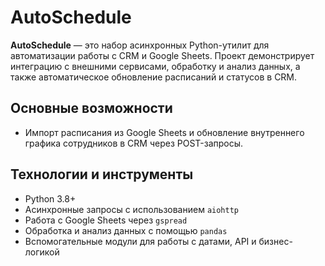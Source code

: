 # AutoSchedule

**AutoSchedule** — это набор асинхронных Python-утилит для автоматизации работы с CRM и Google Sheets. Проект демонстрирует интеграцию с внешними сервисами, 
обработку и анализ данных, а также автоматическое обновление расписаний и статусов в CRM.

## Основные возможности
- Импорт расписания из Google Sheets и обновление внутреннего графика сотрудников в CRM через POST-запросы.

## Технологии и инструменты

- Python 3.8+
- Асинхронные запросы с использованием `aiohttp`
- Работа с Google Sheets через `gspread`
- Обработка и анализ данных с помощью `pandas`
- Вспомогательные модули для работы с датами, API и бизнес-логикой
